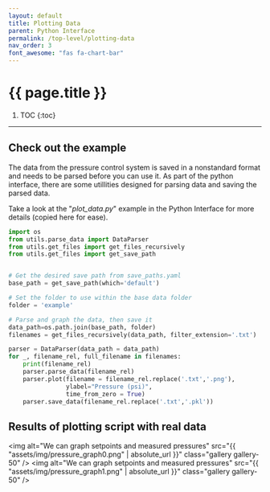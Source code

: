 ```yaml
---
layout: default
title: Plotting Data
parent: Python Interface
permalink: /top-level/plotting-data
nav_order: 3
font_awesome: "fas fa-chart-bar"
---
```



# <i class="{{ page.font_awesome }}"></i> {{ page.title }}

1. TOC
{:toc}

---

## Check out the example
The data from the pressure control system is saved in a nonstandard format and needs to be parsed before you can use it. As part of the python interface, there are some utillities designed for parsing data and saving the parsed data.

Take a look at the "_plot_data.py_" example in the Python Interface for more details (copied here for ease).

```python
import os
from utils.parse_data import DataParser
from utils.get_files import get_files_recursively
from utils.get_files import get_save_path


# Get the desired save path from save_paths.yaml
base_path = get_save_path(which='default')

# Set the folder to use within the base data folder
folder = 'example'

# Parse and graph the data, then save it
data_path=os.path.join(base_path, folder)
filenames = get_files_recursively(data_path, filter_extension='.txt')

parser = DataParser(data_path = data_path)
for _, filename_rel, full_filename in filenames:
    print(filename_rel)
    parser.parse_data(filename_rel)
    parser.plot(filename = filename_rel.replace('.txt','.png'),
                ylabel="Pressure (psi)",
                time_from_zero = True)
    parser.save_data(filename_rel.replace('.txt','.pkl'))
```

## Results of plotting script with real data

<img alt="We can graph setpoints and measured pressures"
     src="{{ "assets/img/pressure_graph0.png" | absolute_url }}"
     class="gallery gallery-50" />
<img alt="We can graph setpoints and measured pressures"
     src="{{ "assets/img/pressure_graph1.png" | absolute_url }}"
     class="gallery gallery-50" />